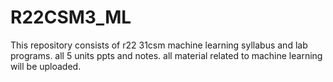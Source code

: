 # R22CSM3_ML
This repository consists of r22 31csm machine learning syllabus and lab programs.
all 5 units ppts and notes. all material related to machine learning will be uploaded.
